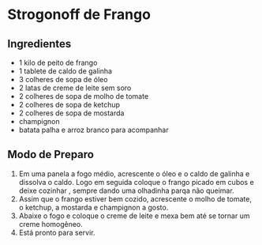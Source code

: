 # Strogonoff de Frango 

## Ingredientes
- 1 kilo de peito de frango
- 1 tablete de caldo de galinha
- 3 colheres de sopa de óleo
- 2 latas de creme de leite sem soro
- 2 colheres de sopa de molho de tomate
- 2 colheres de sopa de ketchup
- 2 colheres de sopa de mostarda
- champignon
- batata palha e arroz branco para acompanhar

## Modo de Preparo
1. Em uma panela a fogo médio, acrescente o óleo e o caldo de galinha e dissolva o caldo. Logo em seguida coloque o frango picado em cubos e deixe cozinhar , sempre dando uma olhadinha parqa não queimar.
2. Assim que o frango estiver bem cozido, acrescente o molho de tomate, o ketchup, a mostarda e champignon a gosto.
3. Abaixe o fogo e coloque o creme de leite e mexa bem até se tornar um creme homogêneo.
4. Está pronto para servir.